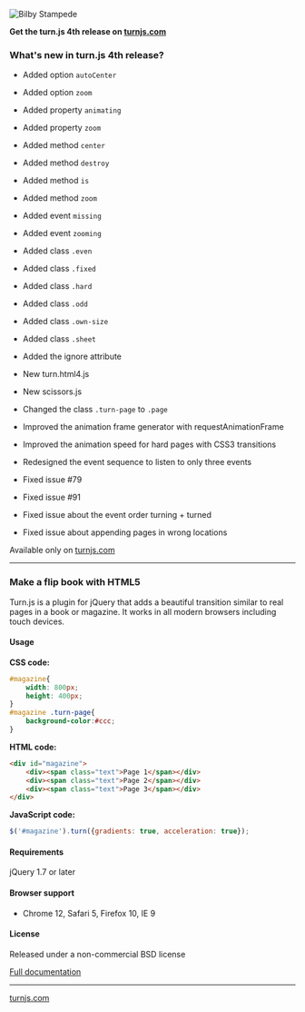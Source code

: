 
![Bilby Stampede](http://turnjs.com/pics/small-turnjs-letters.png)

**Get the turn.js 4th release on [turnjs.com](http://www.turnjs.com/)**


### What's new in turn.js 4th release?

- Added option `autoCenter`

- Added option `zoom`

- Added property `animating`

- Added property `zoom`

- Added method `center`

- Added method `destroy`

- Added method `is`

- Added method `zoom`

- Added event `missing`

- Added event `zooming`

- Added class `.even`

- Added class `.fixed`

- Added class `.hard`

- Added class `.odd`

- Added class `.own-size`

- Added class `.sheet`

- Added the ignore attribute

- New turn.html4.js

- New scissors.js

- Changed the class `.turn-page` to `.page`

- Improved the animation frame generator with requestAnimationFrame

- Improved the animation speed for hard pages with CSS3 transitions

- Redesigned the event sequence to listen to only three events

- Fixed issue #79

- Fixed issue #91

- Fixed issue about the event order turning + turned

- Fixed issue about appending pages in wrong locations

Available only on [turnjs.com](http://www.turnjs.com/)

* * *

### Make a flip book with HTML5

Turn.js is a plugin for jQuery that adds a beautiful transition similar to real pages in a book or magazine. It works in all modern browsers including touch devices.

#### Usage

**CSS code:**
```css
#magazine{
	width: 800px;
	height: 400px;
}
#magazine .turn-page{
	background-color:#ccc;
}
```

**HTML code:**
```html
<div id="magazine">
	<div><span class="text">Page 1</span></div>
	<div><span class="text">Page 2</span></div>
	<div><span class="text">Page 3</span></div>
</div>
```

**JavaScript code:**
```javascript
$('#magazine').turn({gradients: true, acceleration: true});
```

#### Requirements

jQuery 1.7 or later

#### Browser support
* Chrome 12, Safari 5, Firefox 10, IE 9

#### License
Released under a non-commercial BSD license

[Full documentation](https://github.com/blasten/turn.js/wiki/Reference)

* * *

[turnjs.com](http://www.turnjs.com/)
